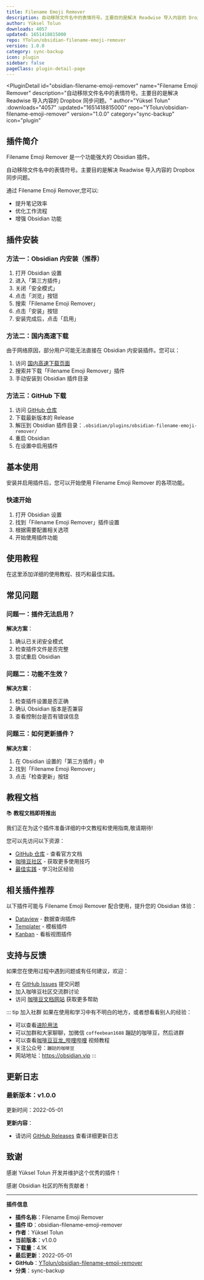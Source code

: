 ```yaml
---
title: Filename Emoji Remover
description: 自动移除文件名中的表情符号。主要目的是解决 Readwise 导入内容的 Dropbox 同步问题。
author: Yüksel Tolun
downloads: 4057
updated: 1651418815000
repo: YTolun/obsidian-filename-emoji-remover
version: 1.0.0
category: sync-backup
icon: plugin
sidebar: false
pageClass: plugin-detail-page
---
```


<PluginDetail
  id="obsidian-filename-emoji-remover"
  name="Filename Emoji Remover"
  description="自动移除文件名中的表情符号。主要目的是解决 Readwise 导入内容的 Dropbox 同步问题。"
  author="Yüksel Tolun"
  :downloads="4057"
  :updated="1651418815000"
  repo="YTolun/obsidian-filename-emoji-remover"
  version="1.0.0"
  category="sync-backup"
  icon="plugin"
>

<!-- AUTO_GENERATED_START -->
## 插件简介

Filename Emoji Remover 是一个功能强大的 Obsidian 插件。

自动移除文件名中的表情符号。主要目的是解决 Readwise 导入内容的 Dropbox 同步问题。

通过 Filename Emoji Remover,您可以:

- 提升笔记效率
- 优化工作流程
- 增强 Obsidian 功能

<!-- AUTO_GENERATED_END -->

<!-- AUTO_GENERATED_START -->
## 插件安装

### 方法一：Obsidian 内安装（推荐）

1. 打开 Obsidian 设置
2. 进入「第三方插件」
3. 关闭「安全模式」
4. 点击「浏览」按钮
5. 搜索「Filename Emoji Remover」
6. 点击「安装」按钮
7. 安装完成后，点击「启用」

### 方法二：国内高速下载

由于网络原因，部分用户可能无法直接在 Obsidian 内安装插件。您可以：

1. 访问 [国内高速下载页面](/zh/documentation/obsidian-plugins-download.html)
2. 搜索并下载「Filename Emoji Remover」插件
3. 手动安装到 Obsidian 插件目录

### 方法三：GitHub 下载

1. 访问 [GitHub 仓库](https://github.com/YTolun/obsidian-filename-emoji-remover)
2. 下载最新版本的 Release
3. 解压到 Obsidian 插件目录：`.obsidian/plugins/obsidian-filename-emoji-remover/`
4. 重启 Obsidian
5. 在设置中启用插件

## 基本使用

安装并启用插件后，您可以开始使用 Filename Emoji Remover 的各项功能。

### 快速开始

1. 打开 Obsidian 设置
2. 找到「Filename Emoji Remover」插件设置
3. 根据需要配置相关选项
4. 开始使用插件功能

<!-- AUTO_GENERATED_END -->

<!-- CUSTOM_CONTENT_START:tutorial -->
## 使用教程

在这里添加详细的使用教程、技巧和最佳实践。

<!-- CUSTOM_CONTENT_END:tutorial -->

<!-- SHARED_CONTENT_START -->
## 常见问题

### 问题一：插件无法启用？

**解决方案**：
1. 确认已关闭安全模式
2. 检查插件文件是否完整
3. 尝试重启 Obsidian

### 问题二：功能不生效？

**解决方案**：
1. 检查插件设置是否正确
2. 确认 Obsidian 版本是否兼容
3. 查看控制台是否有错误信息

### 问题三：如何更新插件？

**解决方案**：
1. 在 Obsidian 设置的「第三方插件」中
2. 找到「Filename Emoji Remover」
3. 点击「检查更新」按钮

## 教程文档

📚 **教程文档即将推出**

我们正在为这个插件准备详细的中文教程和使用指南,敬请期待!

您可以先访问以下资源：
- [GitHub 仓库](https://github.com/YTolun/obsidian-filename-emoji-remover) - 查看官方文档
- [咖啡豆社区](/zh/bases/) - 获取更多使用技巧
- [最佳实践](/zh/best-practices/) - 学习社区经验

## 相关插件推荐

以下插件可能与 Filename Emoji Remover 配合使用，提升您的 Obsidian 体验：

- [Dataview](/zh/plugins/dataview.html) - 数据查询插件
- [Templater](/zh/plugins/templater-obsidian.html) - 模板插件
- [Kanban](/zh/plugins/obsidian-kanban.html) - 看板视图插件

## 支持与反馈

如果您在使用过程中遇到问题或有任何建议，欢迎：

- 在 [GitHub Issues](https://github.com/YTolun/obsidian-filename-emoji-remover/issues) 提交问题
- 加入咖啡豆社区交流群讨论
- 访问 [咖啡豆文档网站](https://obsidian.vip) 获取更多帮助

::: tip 加入社群
如果在使用和学习中有不明白的地方，或者想看看别人的经验：
- 可以查看[进阶用法](/zh/advanced)
- 可以加群和大家聊聊，加微信 `coffeebean1688` 蹦跶的咖啡豆，然后进群
- 可以查看[咖啡豆豆龙_哔哩哔哩](https://space.bilibili.com/618777356) 视频教程
- 关注公众号：`蹦跶的咖啡豆`
- 网站地址：https://obsidian.vip
:::
<!-- SHARED_CONTENT_END -->

<!-- AUTO_GENERATED_START -->
## 更新日志

### 最新版本：v1.0.0

更新时间：2022-05-01

**更新内容**：
- 请访问 [GitHub Releases](https://github.com/YTolun/obsidian-filename-emoji-remover/releases) 查看详细更新日志

## 致谢

感谢 Yüksel Tolun 开发并维护这个优秀的插件！

感谢 Obsidian 社区的所有贡献者！

---

**插件信息**
- **插件名称**：Filename Emoji Remover
- **插件 ID**：obsidian-filename-emoji-remover
- **作者**：Yüksel Tolun
- **当前版本**：v1.0.0
- **下载量**：4.1K
- **最后更新**：2022-05-01
- **GitHub**：[YTolun/obsidian-filename-emoji-remover](https://github.com/YTolun/obsidian-filename-emoji-remover)
- **分类**：sync-backup
<!-- AUTO_GENERATED_END -->

</PluginDetail>

